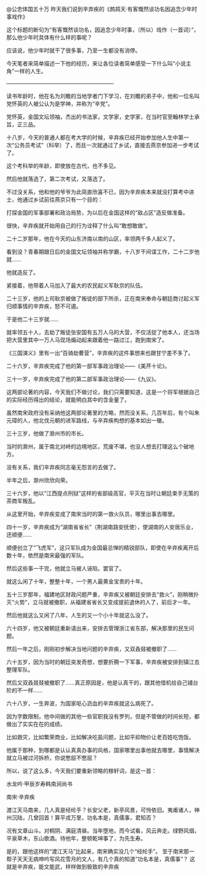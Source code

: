 @公忠体国五十万
昨天我们说到辛弃疾的《鹧鸪天·有客慨然谈功名因追念少年时事戏作》

这个标题的断句为“有客慨然谈功名，因追念少年时事，（所以）戏作（一首词）”，那么他少年时具体有什么样的事呢？

应该说，他少年时就干了很多事，乃至一生都没有消停。

今天笔者来简单描述一下他的经历，来让各位读者简单感受一下什么叫“小说主角”一样的人生。

————————————————————

读书年龄时，他在名为刘瞻的当地学者门下学习，在刘瞻的弟子中，他和一位名叫党怀英的人被公认为是学神，并称为“辛党”。

党怀英，金国文坛领袖，杰出的书法家，文学家，史学家，在当时官至翰林学士承旨，正三品。

十八岁，今天的普通人都在考大学的时候，辛弃疾已经开始参加他人生中第一次“公务员考试”（科举）了，而且一次就通过了乡试，直接去燕京参加进一步考试了。

这个考科举的年龄，即使放在古代，也不多见。

然后他就落选了，第二次考试，又落选了。

不过没关系，他和他的爷爷为此简直欣喜不已，因为辛弃疾本来就没打算考中进士，他通过乡试前往燕京只有一个目的：

打探金国的军事部署和政治局势，为以后在金国这样的“敌占区”造反做准备。

很快，辛弃疾就开始用自己的行为诠释了什么叫“敢想敢做”。

二十二岁那年，他在今天的山东济南以南的山区，率领两千多人起义了。

看到没？青春期跟日后的金国文坛领袖并称学霸，十八岁干间谍工作，二十二岁他就……

他就造反了。

紧接着，他带着人马加入了最大的农民起义军耿京的队伍。

二十三岁，他的上司耿京被做了叛徒的部下所杀，正在南宋奉命与朝廷商讨起义军归顺事情的辛弃疾，怒不可遏。

于是他二十三岁就……

就率领五十人，去劫了叛徒张安国有五万人马的大营，不仅活捉了他本人，还当场把大营里其中一万人马现场煽动起来跟着他一路过江，跑到南宋了。

《三国演义》里有一出“百骑劫曹营”，辛弃疾的这件事想来也跟甘宁差不多了。

二十六岁，辛弃疾完成了他的第一部军事政治理论——《美芹十论》。

三十一岁，辛弃疾完成了他的第二部军事政治理论——《九议》。

这两部论著的内容，今天我们不做讨论，我们只需要知道，这是一个将军根据自己的实际经历得出的结论，就能明白其中的含金量了。

虽然南宋政府没有采纳他这两部论著里的方略，然而没关系，几百年后，有个叫朱元璋的人，他北伐元朝的进军路线，与辛弃疾构想的基本如出一辙。

三十三岁，他做了滁州市的市长。

当时的滁州，属于南北对峙的边境地区，荒废不堪，也没人想去打理这么个破地方。

没有关系，我们辛弃疾同志毫无怨言的去做了。

半年之后，滁州欣欣向荣。

三十六岁，他以“江西提点刑狱”这样的省部级高官，平灭在当时让朝廷束手无策的茶商军叛乱。

从这里开始，辛弃疾变成了南宋当时的第一救火队员，哪里出事去哪里。

四十一岁，辛弃疾成为“湖南省省长”（荆湖南路安抚使），使湖南的人安居乐业，还顺便……

顺便创立了“飞虎军”，这只军队成为金国最忌惮的精锐部队，即使在辛弃疾离开后数十年，依然是南宋最强的军队。

然后这些事一干完，他就立马被人诬陷，罢官了。

就这么闲了十年，整整十年，一个男人最黄金宝贵的十年。

五十三岁那年，福建地区财政问题严重，辛弃疾又被朝廷安排去“救火”，刚稍微扑灭“火势”，立马就被撤职，从福建省省长又变成提前退休的人了，前后才一年。

然后他就这么又闲了八年，人生的又一个小十年就这么没了。

六十四岁，他又被朝廷重新请出来，安排去管理浙江省东部，解决那里的民生问题。

然后一年之后，刚刚初步解决当地问题的辛弃疾，又双叒叕被撤职了……

六十五岁，因为当时的朝廷突发奇想，想要折腾一下军事，辛弃疾被安排到镇江去整理军队。

然后又双叒叕叕被撤职了……真正原因是，他是认真干的，跟其他借机给自己铺台阶的不一样……

六十八岁，一生奔波，为国家呕心沥血的辛弃疾就这么病死了。

因为字数限制，他中间做的其他一些官职我没有罗列，但是不管做的时间长短，都做出了实实在在的成绩。

比如救灾，比如繁荣商业，比如解决吃盐问题，比如平抑物价让老百姓吃饱饭。

他属于那种，到哪都是认认真真办事的风格，国家哪里出事他就去哪里，事情解决就立马被过河拆桥，你说憋屈不憋屈？

所以，说了这么多，今天我们要重新领略的稼轩词，是这一首：

水龙吟·甲辰岁寿韩南涧尚书

南宋·辛弃疾

渡江天马南来，几人真是经纶手？长安父老，新亭风景，可怜依旧。夷甫诸人，神州沉陆，几曾回首！算平戎万里，功名本是，真儒事，君知否？

况有文章山斗。对桐阴、满庭清昼。当年堕地，而今试看，风云奔走。绿野风烟，平泉草木，东山歌酒。待他年，整顿乾坤事了，为先生寿。

是的，跟他这样的“渡江天马”比起来，南宋确实没几个“经纶手”。  至于南宋那一帮子天天无病呻吟写风花雪月的文人，有几个真的知道“功名本是，真儒事”？  这就是辛弃疾，能文能武，样样做到极致的辛弃疾